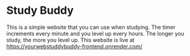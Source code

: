 # Study Buddy
This is a simple website that you can use when studying. The timer increments every minute and you level up every hours. The longer you study, the more you level up.
This website is live at https://yourwebstuddybuddy-frontend.onrender.com/
